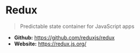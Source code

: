 # Redux
> Predictable state container for JavaScript apps

* **Github:** https://github.com/reduxjs/redux
* **Website:** https://redux.js.org/